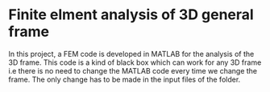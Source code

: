 # Finite elment analysis of 3D general frame

In this project, a FEM code is developed in MATLAB for the analysis of the 3D frame. This code is a kind of black box which can work for any 3D frame i.e there is no need to change the MATLAB code every time we change the frame.
The only change has to be made in the input files of the folder.


